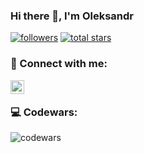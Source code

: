 ### Hi there 👋, I'm Oleksandr

   <p align="left">
<a href="https://github.com/MykytenkoAG?tab=followers">
         <img alt="followers" title="Follow me on Github" src="https://custom-icon-badges.demolab.com/github/followers/MykytenkoAG?color=236ad3&labelColor=1155ba&style=for-the-badge&logo=person-add&label=Follow&logoColor=white"/></a>
      <a href="https://github.com/MykytenkoAG?tab=repositories&sort=stargazers">
         <img alt="total stars" title="Total stars on GitHub" src="https://custom-icon-badges.demolab.com/github/stars/MykytenkoAG?color=55960c&style=for-the-badge&labelColor=488207&logo=star"/></a>
   </p>

### 🤝 Connect with me:
[<img align="left" alt="MykytenkoAG | LinkedIn" width="22px" src="https://cdn.jsdelivr.net/npm/simple-icons@v3/icons/linkedin.svg" />][linkedin]

<br />

### 💻 Codewars:

![codewars](https://www.codewars.com/users/MykytenkoAG/badges/large)

[linkedin]: https://www.linkedin.com/in/oleksandr-mykytenko-060681178/

